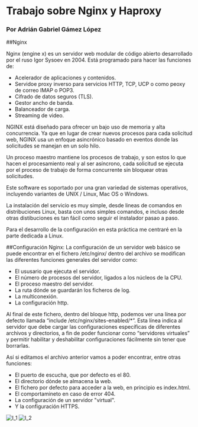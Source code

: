 # Trabajo sobre Nginx y Haproxy
### Por Adrián Gabriel Gámez López

##Nginx

Nginx (engine x) es un servidor web modular de código abierto desarrollado por el ruso Igor Sysoev en 2004.
Está programado para hacer las funciones de:
* Acelerador de aplicaciones y contenidos.
* Servidoe proxy inverso para servicios HTTP, TCP, UCP o como peoxy de correo IMAP o POP3.
* Cifrado de datos seguros (TLS).
* Gestor ancho de banda.
* Balanceador de carga.
* Streaming de video.

NGINX está diseñado para ofrecer un bajo uso de memoria y alta concurrencia.
Ya que en lugar de crear nuevos procesos para cada solicitud web, NGINX usa un enfoque asincrónico basado en eventos donde las solicitudes se manejan en un solo hilo.

Un proceso maestro mantiene los procesos de trabajo, y son estos lo que hacen el procesamiento real y al ser asíncrono, cada solicitud se ejecuta por el proceso de trabajo de forma concurrente sin bloquear otras solicitudes.

Este software es soportado por una gran variedad de sistemas operativos, incluyendo variantes de UNIX / Linux, Mac OS o Windows.

La instalación del servicio es muy simple, desde lineas de comandos en distribuciones Linux, basta con unos simples comandos, e incluso desde otras distibuciones es tan fácil como seguir el instalador pasao a paso.

Para el desarrollo de la configuración en esta práctica me centraré en la parte dedicada a Linux.

##Configuración Nginx:
La configuración de un servidor web básico se puede encontrar en el fichero /etc/nginx/ dentro del archivo se modifican las diferentes funciones generales del servidor como:
* El ususario que ejecuta el servidor.
* El número de procesos del servidor, ligados a los núcleos de la CPU.
* El proceso maestro del servidor.
* La ruta dónde se guardarán los ficheros de log.
* La multiconexión.
* La configuración http.

Al final de este fichero, dentro del bloque http, podemos ver una línea por defecto llamada “include /etc/nginx/sites-enabled/*”. Esta línea indica al servidor que debe cargar las configuraciones específicas de diferentes archivos y directorios, a fin de poder funcionar como “servidores virtuales” y permitir habilitar y deshabilitar configuraciones fácilmente sin tener que borrarlas.

Así si editamos el archivo anterior vamos a poder encontrar, entre otras funciones:
* El puerto de escucha, que por defecto es el 80.
* El directorio dónde se almacena la web.
* El fichero por defecto para acceder a la web, en principio es index.html.
* El comportamineto en caso de error 404.
* La configuración de un servidor "virtual".
* Y la configuración HTTPS.

![I_1](../imagenes/Imagenes_1.png)
![I_2](../imagenes/Imagenes_2.png)